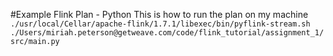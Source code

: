 #Example Flink Plan - Python
This is how to run the plan on my machine
```./usr/local/Cellar/apache-flink/1.7.1/libexec/bin/pyflink-stream.sh ./Users/miriah.peterson@getweave.com/code/flink_tutorial/assignment_1/src/main.py```
